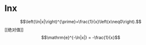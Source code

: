 # lnx

$$\left(\ln|x|\right)^{\prime}=\frac{1}{x}\left(x\neq0\right).$$
[[绝对值]]
$$\mathrm{e}^{-\ln|x|} = -\frac{1}{x}$$ 

